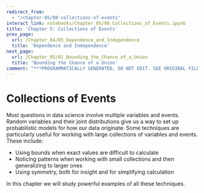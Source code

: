 ```yaml
---
redirect_from:
  - "/chapter-05/00-collections-of-events"
interact_link: notebooks/Chapter_05/00_Collections_of_Events.ipynb
title: 'Chapter 5: Collections of Events'
prev_page:
  url: /Chapter_04/05_Dependence_and_Independence
  title: 'Dependence and Independence'
next_page:
  url: /Chapter_05/01_Bounding_the_Chance_of_a_Union
  title: 'Bounding the Chance of a Union'
comment: "***PROGRAMMATICALLY GENERATED, DO NOT EDIT. SEE ORIGINAL FILES IN /notebooks***"
---
```


# Collections of Events

Most questions in data science involve multiple variables and events. Random variables and their joint distributions give us a way to set up probabilistic models for how our data originate. Some techniques are particularly useful for working with large collections of variables and events. These include:
- Using bounds when exact values are difficult to calculate
- Noticing patterns when working with small collections and then generalizing to larger ones
- Using symmetry, both for insight and for simplifying calculation

In this chapter we will study powerful examples of all these techniques. 
